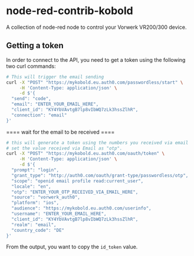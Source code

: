 # node-red-contrib-kobold
A collection of node-red node to control your Vorwerk VR200/300 device.

## Getting a token

In order to connect to the API, you need to get a token using the following two curl commands:

```bash
# This will trigger the email sending
curl -X "POST" "https://mykobold.eu.auth0.com/passwordless/start" \
     -H 'Content-Type: application/json' \
     -d $'{
  "send": "code",
  "email": "ENTER_YOUR_EMAIL_HERE",
  "client_id": "KY4YbVAvtgB7lp8vIbWQ7zLk3hssZlhR",
  "connection": "email"
}'
```
==== wait for the email to be received ====

```bash
# this will generate a token using the numbers you received via email
# set the value received via Email as "otp".
curl -X "POST" "https://mykobold.eu.auth0.com/oauth/token" \
     -H 'Content-Type: application/json' \
     -d $'{
  "prompt": "login",
  "grant_type": "http://auth0.com/oauth/grant-type/passwordless/otp",
  "scope": "openid email profile read:current_user",
  "locale": "en",
  "otp": "ENTER_YOUR_OTP_RECEIVED_VIA_EMAIL_HERE",
  "source": "vorwerk_auth0",
  "platform": "ios",
  "audience": "https://mykobold.eu.auth0.com/userinfo",
  "username": "ENTER_YOUR_EMAIL_HERE",
  "client_id": "KY4YbVAvtgB7lp8vIbWQ7zLk3hssZlhR",
  "realm": "email",
  "country_code": "DE"
}'
```

From the output, you want to copy the `id_token` value.
